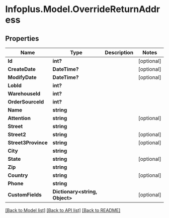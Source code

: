 # Infoplus.Model.OverrideReturnAddress
## Properties

Name | Type | Description | Notes
------------ | ------------- | ------------- | -------------
**Id** | **int?** |  | [optional] 
**CreateDate** | **DateTime?** |  | [optional] 
**ModifyDate** | **DateTime?** |  | [optional] 
**LobId** | **int?** |  | 
**WarehouseId** | **int?** |  | 
**OrderSourceId** | **int?** |  | 
**Name** | **string** |  | 
**Attention** | **string** |  | [optional] 
**Street** | **string** |  | 
**Street2** | **string** |  | [optional] 
**Street3Province** | **string** |  | [optional] 
**City** | **string** |  | 
**State** | **string** |  | [optional] 
**Zip** | **string** |  | 
**Country** | **string** |  | [optional] 
**Phone** | **string** |  | 
**CustomFields** | **Dictionary&lt;string, Object&gt;** |  | [optional] 

[[Back to Model list]](../README.md#documentation-for-models) [[Back to API list]](../README.md#documentation-for-api-endpoints) [[Back to README]](../README.md)

